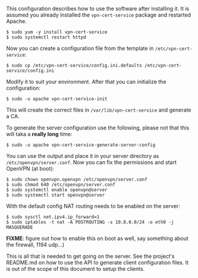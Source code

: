 This configuration describes how to use the software after installing it. It
is assumed you already installed the `vpn-cert-service` package and restarted
Apache.

    $ sudo yum -y install vpn-cert-service
    $ sudo systemctl restart httpd

Now you can create a configuration file from the template in 
`/etc/vpn-cert-service`:

    $ sudo cp /etc/vpn-cert-service/config.ini.defaults /etc/vpn-cert-service/config.ini

Modify it to suit your environment. After that you can initialize the 
configuration:

    $ sudo -u apache vpn-cert-service-init

This will create the correct files in `/var/lib/vpn-cert-service` and generate 
a CA. 

To generate the server configuration use the following, please not that this
will taka a **really long** time:

    $ sudo -u apache vpn-cert-service-generate-server-config

You can use the output and place it in your server directory as 
`/etc/openvpn/server.conf`. Now you can fix the permissions and start 
OpenVPN (at boot):

    $ sudo chown openvpn.openvpn /etc/openvpn/server.conf
    $ sudo chmod 640 /etc/openvpn/server.conf
    $ sudo systemctl enable openvpn@server
    $ sudo systemctl start openvpn@server

With the default config NAT routing needs to be enabled on the server:

    $ sudo sysctl net.ipv4.ip_forward=1
    $ sudo iptables -t nat -A POSTROUTING -s 10.8.0.0/24 -o eth0 -j MASQUERADE

**FIXME**: figure out how to enable this on boot as well, say something about
the firewall, 1194 udp...)

This is all that is needed to get going on the server. See the project's 
README.md on how to use the API to generate client configuration files. It is
out of the scope of this document to setup the clients.
